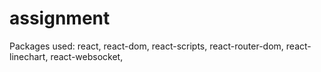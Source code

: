 # assignment

Packages used:
react,
react-dom,
react-scripts,
react-router-dom,
react-linechart,
react-websocket,
